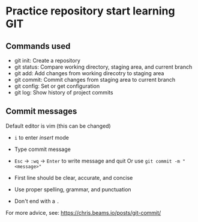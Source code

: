 # Practice repository start learning GIT

## Commands used

- git init: Create a repository
- git status: Compare working directory, staging area, and current branch
- git add: Add changes from working direcotry to staging area
- git commit: Commit changes from staging area to current branch
- git config: Set or get configuration
- git log: Show history of project commits

## Commit messages
Default editor is vim (this can be changed)
- `i` to enter *insert* mode
- Type commit message
- `Esc` -> `:wq` -> `Enter` to write message and quit
Or use `git commit -m "<message>"`

- First line should be clear, accurate, and concise
- Use proper spelling, grammar, and punctuation
- Don't end with a `.`

For more advice, see: https://chris.beams.io/posts/git-commit/
